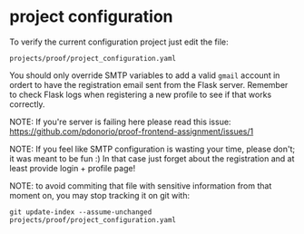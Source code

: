 
# project configuration

To verify the current configuration project just edit the file:
```
projects/proof/project_configuration.yaml
```

You should only override SMTP variables to add a valid `gmail` account 
in ordert to have the registration email sent from the Flask server.
Remember to check Flask logs when registering a new profile to see if that works correctly.

NOTE: If you're server is failing here please read this issue:
https://github.com/pdonorio/proof-frontend-assignment/issues/1

NOTE: If you feel like SMTP configuration is wasting your time, please don't; it was meant to be fun :)
In that case just forget about the registration and at least provide login + profile page!

NOTE: to avoid commiting that file with sensitive information from that moment on, you may stop tracking it on git with:
```
git update-index --assume-unchanged projects/proof/project_configuration.yaml
```

